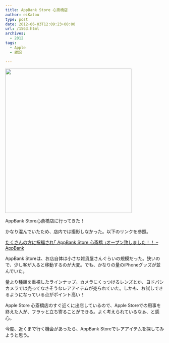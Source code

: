 ```yaml
---
title: AppBank Store 心斎橋店
author: eiKatou
type: post
date: 2012-06-03T12:09:23+00:00
url: /1563.html
archives:
  - 2012
tags:
  - Apple
  - 雑記

---
```

[<img src="http://eikatou.net/blog/wp-content/uploads/2012/06/appbankstore.jpg" alt="" title="appbankstore" width="400" height="456" class="alignnone size-full wp-image-1564" srcset="/uploads/2012/06/appbankstore.jpg 400w, /uploads/2012/06/appbankstore-263x300.jpg 263w" sizes="(max-width: 400px) 100vw, 400px" />][1]
  
AppBank Store心斎橋店に行ってきた！

かなり混んでいたため、店内では撮影しなかった。以下のリンクを参照。
  
[たくさんの方に祝福され｢ AppBank Store 心斎橋 ｣オープン致しました！！ &#8211; AppBank][2]

AppBank Storeは、お店自体は小さな雑貨屋さんぐらいの規模だった。狭いので、少し客が入ると移動するのが大変。でも、かなりの量のiPhoneグッズが並んでいた。

量より種類を重視したラインナップ。カメラにくっつけるレンズとか、ヨドバシカメラでは売ってなさそうなレアアイテムが売られていた。しかも、お試しできるようになっている点がポイント高い！

Apple Store 心斎橋店のすぐ近くに出店しているので、Apple Storeでの用事を終えた人が、フラッと立ち寄ることができる。よく考えられているなぁ、と感心。

今度、近くまで行く機会があったら、AppBank Storeでレアアイテムを探してみようと思う。

 [1]: http://eikatou.net/blog/wp-content/uploads/2012/06/appbankstore.jpg
 [2]: http://www.appbank.net/2012/06/01/iphone-news/420847.php
